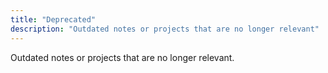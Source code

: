 ```yaml
---
title: "Deprecated"
description: "Outdated notes or projects that are no longer relevant"
---
```


Outdated notes or projects that are no longer relevant.
